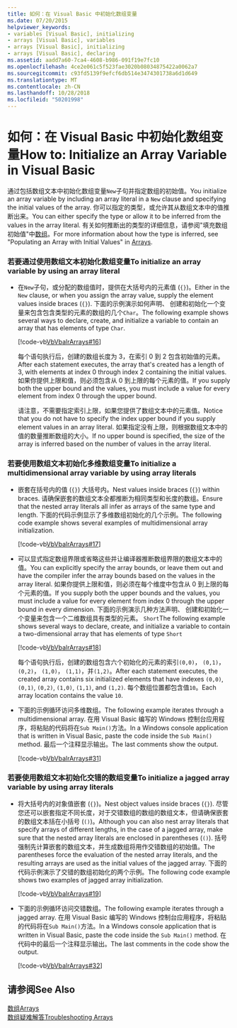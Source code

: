 ```yaml
---
title: 如何：在 Visual Basic 中初始化数组变量
ms.date: 07/20/2015
helpviewer_keywords:
- variables [Visual Basic], initializing
- arrays [Visual Basic], variables
- arrays [Visual Basic], initializing
- arrays [Visual Basic], declaring
ms.assetid: aadd7a60-7ca4-4608-b986-091f19e7fc10
ms.openlocfilehash: 4ce2e061c5f523fae3020b08034875422a0062a7
ms.sourcegitcommit: c93fd5139f9efcf6db514e3474301738a6d1d649
ms.translationtype: MT
ms.contentlocale: zh-CN
ms.lasthandoff: 10/28/2018
ms.locfileid: "50201998"
---
```

# <a name="how-to-initialize-an-array-variable-in-visual-basic"></a><span data-ttu-id="524f1-102">如何：在 Visual Basic 中初始化数组变量</span><span class="sxs-lookup"><span data-stu-id="524f1-102">How to: Initialize an Array Variable in Visual Basic</span></span>
<span data-ttu-id="524f1-103">通过包括数组文本中初始化数组变量`New`子句并指定数组的初始值。</span><span class="sxs-lookup"><span data-stu-id="524f1-103">You initialize an array variable by including an array literal in a `New` clause and specifying the initial values of the array.</span></span> <span data-ttu-id="524f1-104">你可以指定的类型，或允许其从数组文本中的值推断出来。</span><span class="sxs-lookup"><span data-stu-id="524f1-104">You can either specify the type or allow it to be inferred from the values in the array literal.</span></span> <span data-ttu-id="524f1-105">有关如何推断出的类型的详细信息，请参阅"填充数组初始值"中[数组](../../../../visual-basic/programming-guide/language-features/arrays/index.md)。</span><span class="sxs-lookup"><span data-stu-id="524f1-105">For more information about how the type is inferred, see "Populating an Array with Initial Values" in [Arrays](../../../../visual-basic/programming-guide/language-features/arrays/index.md).</span></span>  
  
### <a name="to-initialize-an-array-variable-by-using-an-array-literal"></a><span data-ttu-id="524f1-106">若要通过使用数组文本初始化数组变量</span><span class="sxs-lookup"><span data-stu-id="524f1-106">To initialize an array variable by using an array literal</span></span>  
  
-   <span data-ttu-id="524f1-107">在`New`子句，或分配的数组值时，提供在大括号内的元素值 (`{}`)。</span><span class="sxs-lookup"><span data-stu-id="524f1-107">Either in the `New` clause, or when you assign the array value, supply the element values inside braces (`{}`).</span></span> <span data-ttu-id="524f1-108">下面的示例演示如何声明、 创建和初始化一个变量来包含包含类型的元素的数组的几个`Char`。</span><span class="sxs-lookup"><span data-stu-id="524f1-108">The following example shows several ways to declare, create, and initialize a variable to contain an array that has elements of type `Char`.</span></span>  
  
     [!code-vb[VbVbalrArrays#16](../../../../visual-basic/programming-guide/language-features/arrays/codesnippet/VisualBasic/how-to-initialize-an-array-variable_1.vb)]  
  
     <span data-ttu-id="524f1-109">每个语句执行后，创建的数组长度为 3，在索引 0 到 2 包含初始值的元素。</span><span class="sxs-lookup"><span data-stu-id="524f1-109">After each statement executes, the array that's created has a length of 3, with elements at index 0 through index 2 containing the initial values.</span></span> <span data-ttu-id="524f1-110">如果你提供上限和值，则必须包含从 0 到上限的每个元素的值。</span><span class="sxs-lookup"><span data-stu-id="524f1-110">If you supply both the upper bound and the values, you must include a value for every element from index 0 through the upper bound.</span></span>  
  
     <span data-ttu-id="524f1-111">请注意，不需要指定索引上限，如果您提供了数组文本中的元素值。</span><span class="sxs-lookup"><span data-stu-id="524f1-111">Notice that you do not have to specify the index upper bound if you supply element values in an array literal.</span></span> <span data-ttu-id="524f1-112">如果指定没有上限，则根据数组文本中的值的数量推断数组的大小。</span><span class="sxs-lookup"><span data-stu-id="524f1-112">If no upper bound is specified, the size of the array is inferred based on the number of values in the array literal.</span></span>  
  
### <a name="to-initialize-a-multidimensional-array-variable-by-using-array-literals"></a><span data-ttu-id="524f1-113">若要使用数组文本初始化多维数组变量</span><span class="sxs-lookup"><span data-stu-id="524f1-113">To initialize a multidimensional array variable by using array literals</span></span>  
  
-   <span data-ttu-id="524f1-114">嵌套在括号内的值 (`{}`) 大括号内。</span><span class="sxs-lookup"><span data-stu-id="524f1-114">Nest values inside braces (`{}`) within braces.</span></span> <span data-ttu-id="524f1-115">请确保嵌套的数组文本全都推断为相同类型和长度的数组。</span><span class="sxs-lookup"><span data-stu-id="524f1-115">Ensure that the nested array literals all infer as arrays of the same type and length.</span></span> <span data-ttu-id="524f1-116">下面的代码示例显示了多维数组初始化的几个示例。</span><span class="sxs-lookup"><span data-stu-id="524f1-116">The following code example shows several examples of multidimensional array initialization.</span></span>  
  
     [!code-vb[VbVbalrArrays#17](../../../../visual-basic/programming-guide/language-features/arrays/codesnippet/VisualBasic/how-to-initialize-an-array-variable_2.vb)]  
  
-   <span data-ttu-id="524f1-117">可以显式指定数组界限或省略这些并让编译器推断数组界限的数组文本中的值。</span><span class="sxs-lookup"><span data-stu-id="524f1-117">You can explicitly specify the array bounds, or leave them out and have the compiler infer the array bounds based on the values in the array literal.</span></span> <span data-ttu-id="524f1-118">如果你提供上限和值，则必须在每个维度中包含从 0 到上限的每个元素的值。</span><span class="sxs-lookup"><span data-stu-id="524f1-118">If you supply both the upper bounds and the values, you must include a value for every element from index 0 through the upper bound in every dimension.</span></span> <span data-ttu-id="524f1-119">下面的示例演示几种方法声明、 创建和初始化一个变量来包含一个二维数组具有类型的元素。 `Short`</span><span class="sxs-lookup"><span data-stu-id="524f1-119">The following example shows several ways to declare, create, and initialize a variable to contain a two-dimensional array that has elements of type `Short`</span></span>  
  
     [!code-vb[VbVbalrArrays#18](../../../../visual-basic/programming-guide/language-features/arrays/codesnippet/VisualBasic/how-to-initialize-an-array-variable_3.vb)]  
  
     <span data-ttu-id="524f1-120">每个语句执行后，创建的数组包含六个初始化的元素的索引`(0,0)`， `(0,1)`， `(0,2)`， `(1,0)`， `(1,1)`，并`(1,2)`。</span><span class="sxs-lookup"><span data-stu-id="524f1-120">After each statement executes, the created array contains six initialized elements that have indexes `(0,0)`, `(0,1)`, `(0,2)`, `(1,0)`, `(1,1)`, and `(1,2)`.</span></span> <span data-ttu-id="524f1-121">每个数组位置都包含值`10`。</span><span class="sxs-lookup"><span data-stu-id="524f1-121">Each array location contains the value `10`.</span></span>  
  
-   <span data-ttu-id="524f1-122">下面的示例循环访问多维数组。</span><span class="sxs-lookup"><span data-stu-id="524f1-122">The following example iterates through a multidimensional array.</span></span> <span data-ttu-id="524f1-123">在用 Visual Basic 编写的 Windows 控制台应用程序，将粘贴的代码将在`Sub Main()`方法。</span><span class="sxs-lookup"><span data-stu-id="524f1-123">In a Windows console application that is written in Visual Basic, paste the code inside the `Sub Main()` method.</span></span> <span data-ttu-id="524f1-124">最后一个注释显示输出。</span><span class="sxs-lookup"><span data-stu-id="524f1-124">The last comments show the output.</span></span>  
  
     [!code-vb[VbVbalrArrays#31](../../../../visual-basic/programming-guide/language-features/arrays/codesnippet/VisualBasic/how-to-initialize-an-array-variable_4.vb)]  
  
### <a name="to-initialize-a-jagged-array-variable-by-using-array-literals"></a><span data-ttu-id="524f1-125">若要使用数组文本初始化交错的数组变量</span><span class="sxs-lookup"><span data-stu-id="524f1-125">To initialize a jagged array variable by using array literals</span></span>  
  
-   <span data-ttu-id="524f1-126">将大括号内的对象值嵌套 (`{}`)。</span><span class="sxs-lookup"><span data-stu-id="524f1-126">Nest object values inside braces (`{}`).</span></span> <span data-ttu-id="524f1-127">尽管您还可以嵌套指定不同长度，对于交错数组的数组的数组文本，但请确保嵌套的数组文本括在小括号 (`()`)。</span><span class="sxs-lookup"><span data-stu-id="524f1-127">Although you can also nest array literals that specify arrays of different lengths, in the case of a jagged array, make sure that the nested array literals are enclosed in parentheses (`()`).</span></span> <span data-ttu-id="524f1-128">括号强制先计算嵌套的数组文本，并生成数组将用作交错数组的初始值。</span><span class="sxs-lookup"><span data-stu-id="524f1-128">The parentheses force the evaluation of the nested array literals, and the resulting arrays are used as the initial values of the jagged array.</span></span> <span data-ttu-id="524f1-129">下面的代码示例演示了交错的数组初始化的两个示例。</span><span class="sxs-lookup"><span data-stu-id="524f1-129">The following code example shows two examples of jagged array initialization.</span></span>  
  
     [!code-vb[VbVbalrArrays#19](../../../../visual-basic/programming-guide/language-features/arrays/codesnippet/VisualBasic/how-to-initialize-an-array-variable_5.vb)]  
  
-   <span data-ttu-id="524f1-130">下面的示例循环访问交错数组。</span><span class="sxs-lookup"><span data-stu-id="524f1-130">The following example iterates through a jagged array.</span></span> <span data-ttu-id="524f1-131">在用 Visual Basic 编写的 Windows 控制台应用程序，将粘贴的代码将在`Sub Main()`方法。</span><span class="sxs-lookup"><span data-stu-id="524f1-131">In a Windows console application that is written in Visual Basic, paste the code inside the `Sub Main()` method.</span></span>  <span data-ttu-id="524f1-132">在代码中的最后一个注释显示输出。</span><span class="sxs-lookup"><span data-stu-id="524f1-132">The last comments in the code show the output.</span></span>  
  
     [!code-vb[VbVbalrArrays#32](../../../../visual-basic/programming-guide/language-features/arrays/codesnippet/VisualBasic/how-to-initialize-an-array-variable_6.vb)]  
  
## <a name="see-also"></a><span data-ttu-id="524f1-133">请参阅</span><span class="sxs-lookup"><span data-stu-id="524f1-133">See Also</span></span>  
 [<span data-ttu-id="524f1-134">数组</span><span class="sxs-lookup"><span data-stu-id="524f1-134">Arrays</span></span>](../../../../visual-basic/programming-guide/language-features/arrays/index.md)  
 [<span data-ttu-id="524f1-135">数组疑难解答</span><span class="sxs-lookup"><span data-stu-id="524f1-135">Troubleshooting Arrays</span></span>](../../../../visual-basic/programming-guide/language-features/arrays/troubleshooting-arrays.md)
